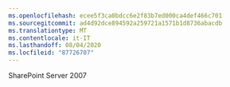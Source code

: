 ```yaml
---
ms.openlocfilehash: ecee5f3ca0bdcc6e2f83b7ed000ca4def466c701
ms.sourcegitcommit: ad4d92dce894592a259721a1571b1d8736abacdb
ms.translationtype: MT
ms.contentlocale: it-IT
ms.lasthandoff: 08/04/2020
ms.locfileid: "87726707"
---
```

SharePoint Server 2007
